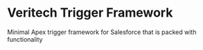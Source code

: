 # Veritech Trigger Framework
Minimal Apex trigger framework for Salesforce that is packed with functionality